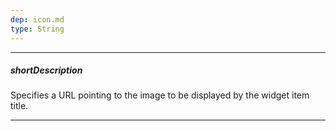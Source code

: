 ```yaml
---
dep: icon.md
type: String
---
```

---
##### shortDescription
Specifies a URL pointing to the image to be displayed by the widget item title.

---
